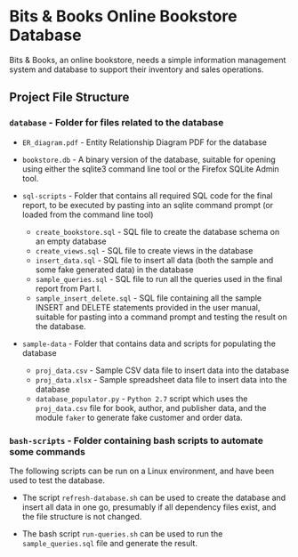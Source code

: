 # Bits & Books Online Bookstore Database

Bits & Books, an online bookstore, needs a simple information management system and database to support their inventory and sales operations.

## Project File Structure

### `database` - Folder for files related to the database

* `ER_diagram.pdf` - Entity Relationship Diagram PDF for the database

* `bookstore.db` - A binary version of the database, suitable for opening using either the sqlite3 command line tool or the Firefox SQLite Admin tool.

* `sql-scripts` - Folder that contains all required SQL code for the final report, to be executed by pasting into an sqlite command prompt (or loaded from the command line tool)
  * `create_bookstore.sql` - SQL file to create the database schema on an empty database
  * `create_views.sql` - SQL file to create views in the database
  * `insert_data.sql` - SQL file to insert all data (both the sample and some fake generated data) in the database
  * `sample_queries.sql` - SQL file to run all the queries used in the final report from Part I.
  * `sample_insert_delete.sql` - SQL file containing all the sample INSERT and DELETE statements provided in the user manual, suitable for pasting into a command prompt and testing the result on the database.

* `sample-data` - Folder that contains data and scripts for populating the database
  * `proj_data.csv` - Sample CSV data file to insert data into the database
  * `proj_data.xlsx` - Sample spreadsheet data file to insert data into the database
  * `database_populator.py` - `Python 2.7` script which uses the `proj_data.csv` file for book, author, and publisher data, and the module `faker` to generate fake customer and order data.

### `bash-scripts` - Folder containing bash scripts to automate some commands

The following scripts can be run on a Linux environment, and have been used to test the database.

* The script `refresh-database.sh` can be used to create the database and insert all data in one go, presumably if all dependency files exist, and the file structure is not changed.

* The bash script `run-queries.sh` can be used to run the `sample_queries.sql` file and generate the result.
